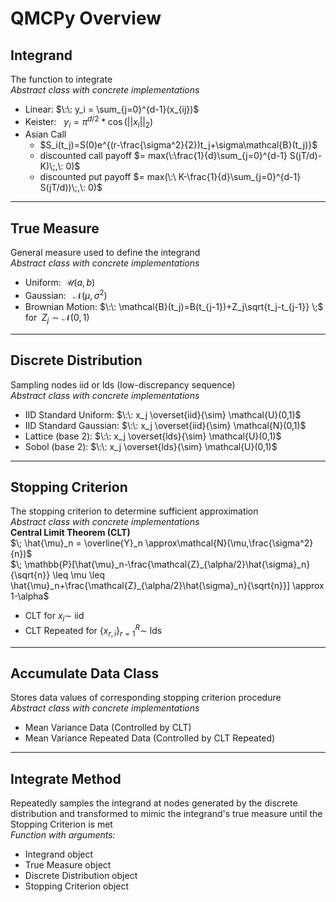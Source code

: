 # QMCPy Overview

## Integrand
The function to integrate<br>
*Abstract class with concrete implementations*
- Linear: $\:\: y_i = \sum_{j=0}^{d-1}(x_{ij})$
- Keister: $\:\: y_i = \pi^{d/2} * \cos(||x_i||_2)$
- Asian Call
  - $S_i(t_j)=S(0)e^{(r-\frac{\sigma^2}{2})t_j+\sigma\mathcal{B}(t_j)}$
  - discounted call payoff $= max(\:\frac{1}{d}\sum_{j=0}^{d-1} S(jT/d)-K)\;,\: 0)$
  - discounted put payoff $= max(\:\ K-\frac{1}{d}\sum_{j=0}^{d-1} S(jT/d))\;,\: 0)$

<hr>

## True Measure
General measure used to define the integrand<br>
*Abstract class with concrete implementations*
- Uniform:$\:\: \mathcal{U}(a,b)$
- Gaussian: $\:\: \mathcal{N}(\mu,\sigma^2)$
- Brownian Motion: $\:\: \mathcal{B}(t_j)=B(t_{j-1})+Z_j\sqrt{t_j-t_{j-1}} \;$ for $\;Z_j \sim \mathcal{N}(0,1)$

<hr>

## Discrete Distribution
Sampling nodes iid or lds (low-discrepancy sequence)<br>
*Abstract class with concrete implementations*
- IID Standard Uniform: $\:\: x_j \overset{iid}{\sim}   \mathcal{U}(0,1)$
- IID Standard Gaussian: $\:\: x_j \overset{iid}{\sim}   \mathcal{N}(0,1)$
- Lattice (base 2): $\:\: x_j  \overset{lds}{\sim}    \mathcal{U}(0,1)$
- Sobol (base 2): $\:\: x_j \overset{lds}{\sim}    \mathcal{U}(0,1)$


<hr>

## Stopping Criterion
The stopping criterion to determine sufficient approximation<br>
*Abstract class with concrete implementations*
<br><b>Central Limit Theorem (CLT)</b><br>
$\; \hat{\mu}_n = \overline{Y}_n \approx\mathcal{N}(\mu,\frac{\sigma^2}{n})$<br> 
$\; \mathbb{P}[\hat{\mu}_n-\frac{\mathcal{Z}_{\alpha/2}\hat{\sigma}_n}{\sqrt{n}} \leq \mu \leq \hat{\mu}_n+\frac{\mathcal{Z}_{\alpha/2}\hat{\sigma}_n}{\sqrt{n}}] \approx 1-\alpha$
- CLT for $x_i\sim$ iid
- CLT Repeated for $\{x_{r,i}\}_{r=1}^R \sim$ lds

<hr>   

## Accumulate Data Class
Stores data values of corresponding  stopping criterion procedure<br>
*Abstract class with concrete implementations*
- Mean Variance Data (Controlled by CLT)
- Mean Variance Repeated Data (Controlled by CLT Repeated)

<hr>

## Integrate Method
Repeatedly samples the integrand at nodes generated by the discrete distribution and transformed to mimic the integrand's true measure until the Stopping Criterion is met<br>
*Function with arguments:*
- Integrand object
- True Measure object
- Discrete Distribution object
- Stopping Criterion object